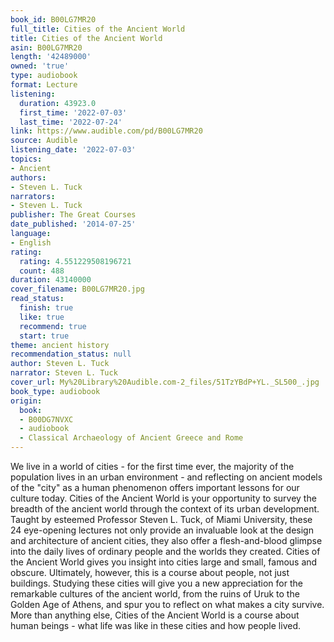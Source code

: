 ```yaml
---
book_id: B00LG7MR20
full_title: Cities of the Ancient World
title: Cities of the Ancient World
asin: B00LG7MR20
length: '42489000'
owned: 'true'
type: audiobook
format: Lecture
listening:
  duration: 43923.0
  first_time: '2022-07-03'
  last_time: '2022-07-24'
link: https://www.audible.com/pd/B00LG7MR20
source: Audible
listening_date: '2022-07-03'
topics:
- Ancient
authors:
- Steven L. Tuck
narrators:
- Steven L. Tuck
publisher: The Great Courses
date_published: '2014-07-25'
language:
- English
rating:
  rating: 4.551229508196721
  count: 488
duration: 43140000
cover_filename: B00LG7MR20.jpg
read_status:
  finish: true
  like: true
  recommend: true
  start: true
theme: ancient history
recommendation_status: null
author: Steven L. Tuck
narrator: Steven L. Tuck
cover_url: My%20Library%20Audible.com-2_files/51TzYBdP+YL._SL500_.jpg
book_type: audiobook
origin:
  book:
  - B00DG7NVXC
  - audiobook
  - Classical Archaeology of Ancient Greece and Rome
---
```

We live in a world of cities - for the first time ever, the majority of the population lives in an urban environment - and reflecting on ancient models of the "city" as a human phenomenon offers important lessons for our culture today.
Cities of the Ancient World is your opportunity to survey the breadth of the ancient world through the context of its urban development. Taught by esteemed Professor Steven L. Tuck, of Miami University, these 24 eye-opening lectures not only provide an invaluable look at the design and architecture of ancient cities, they also offer a flesh-and-blood glimpse into the daily lives of ordinary people and the worlds they created.
Cities of the Ancient World gives you insight into cities large and small, famous and obscure. Ultimately, however, this is a course about people, not just buildings. Studying these cities will give you a new appreciation for the remarkable cultures of the ancient world, from the ruins of Uruk to the Golden Age of Athens, and spur you to reflect on what makes a city survive. More than anything else, Cities of the Ancient World is a course about human beings - what life was like in these cities and how people lived.
